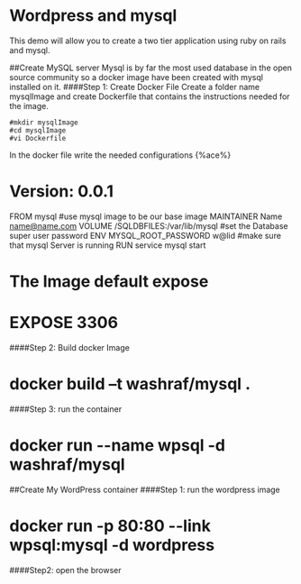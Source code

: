 # Wordpress and mysql

This demo will allow you to create a two tier application using ruby on rails and mysql.

##Create MySQL server
Mysql is by far the most used database in the open source community so a docker image have been created with mysql installed on it.
####Step 1: Create Docker File
Create a folder name mysqlImage and create Dockerfile that contains the instructions needed for the image.
```
#mkdir mysqlImage
#cd mysqlImage
#vi Dockerfile
```
In the docker file write the needed configurations
{%ace%}
# Version: 0.0.1
FROM mysql
#use mysql image to be our base image
MAINTAINER Name name@name.com
VOLUME /SQLDBFILES:/var/lib/mysql
#set the Database super user password
ENV MYSQL_ROOT_PASSWORD w@lid
#make sure that mysql Server is running
RUN service mysql start
# The Image default expose
# EXPOSE 3306
####Step 2: Build docker Image
# docker build –t washraf/mysql .
####Step 3: run the container
# docker run --name wpsql -d washraf/mysql
##Create My WordPress container
####Step 1: run the wordpress image
# docker run -p 80:80 --link wpsql:mysql -d  wordpress
####Step2: open the browser

